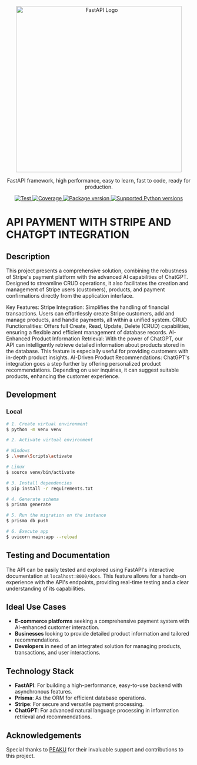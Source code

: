 <div align="center">
  <a style="vertical-align: middle;" href="https://fastapi.tiangolo.com/" target="blank">
    <img src="https://fastapi.tiangolo.com/img/logo-margin/logo-teal.png" width="450" alt="FastAPI Logo">
  </a>
</div>

[circleci-image]: https://img.shields.io/circleci/build/github/nestjs/nest/master?token=abc123def456
[circleci-url]: https://circleci.com/gh/nestjs/nest

<p align="center">
  FastAPI framework, high performance, easy to learn, fast to code, ready for production.
</p>
<p align="center">
  <a href="https://github.com/tiangolo/fastapi/actions?query=workflow%3ATest+event%3Apush+branch%3Amaster" target="_blank">
    <img src="https://github.com/tiangolo/fastapi/workflows/Test/badge.svg?event=push&amp;branch=master" alt="Test">
  </a>
  <a href="https://coverage-badge.samuelcolvin.workers.dev/redirect/tiangolo/fastapi" target="_blank">
    <img src="https://coverage-badge.samuelcolvin.workers.dev/tiangolo/fastapi.svg" alt="Coverage">
  </a>
  <a href="https://pypi.org/project/fastapi" target="_blank">
    <img src="https://img.shields.io/pypi/v/fastapi?color=%2334D058&amp;label=pypi%20package" alt="Package version">
  </a>
  <a href="https://pypi.org/project/fastapi" target="_blank">
    <img src="https://img.shields.io/pypi/pyversions/fastapi.svg?color=%2334D058" alt="Supported Python versions">
  </a>
</p>

# API PAYMENT WITH STRIPE AND CHATGPT INTEGRATION

## Description
This project presents a comprehensive solution, combining the robustness of Stripe's payment platform with the advanced AI capabilities of ChatGPT. Designed to streamline CRUD operations, it also facilitates the creation and management of Stripe users (customers), products, and payment confirmations directly from the application interface.

Key Features:
Stripe Integration: Simplifies the handling of financial transactions. Users can effortlessly create Stripe customers, add and manage products, and handle payments, all within a unified system.
CRUD Functionalities: Offers full Create, Read, Update, Delete (CRUD) capabilities, ensuring a flexible and efficient management of database records.
AI-Enhanced Product Information Retrieval: With the power of ChatGPT, our API can intelligently retrieve detailed information about products stored in the database. This feature is especially useful for providing customers with in-depth product insights.
AI-Driven Product Recommendations: ChatGPT's integration goes a step further by offering personalized product recommendations. Depending on user inquiries, it can suggest suitable products, enhancing the customer experience.


## Development

### Local

```bash
# 1. Create virtual environment
$ python -m venv venv

# 2. Activate virtual environment

# Windows
$ .\venv\Scripts\activate

# Linux
$ source venv/bin/activate

# 3. Install dependencies
$ pip install -r requirements.txt

# 4. Generate schema
$ prisma generate

# 5. Run the migration on the instance
$ prisma db push

# 6. Execute app
$ uvicorn main:app --reload
```
## Testing and Documentation
The API can be easily tested and explored using FastAPI's interactive documentation at `localhost:8000/docs`. This feature allows for a hands-on experience with the API's endpoints, providing real-time testing and a clear understanding of its capabilities.

## Ideal Use Cases
- **E-commerce platforms** seeking a comprehensive payment system with AI-enhanced customer interaction.
- **Businesses** looking to provide detailed product information and tailored recommendations.
- **Developers** in need of an integrated solution for managing products, transactions, and user interactions.

## Technology Stack
- **FastAPI**: For building a high-performance, easy-to-use backend with asynchronous features.
- **Prisma**: As the ORM for efficient database operations.
- **Stripe**: For secure and versatile payment processing.
- **ChatGPT**: For advanced natural language processing in information retrieval and recommendations.


## Acknowledgements

Special thanks to [PEAKU](https://peaku.co/es/bootcamp-fullstack) for their invaluable support and contributions to this project. 

